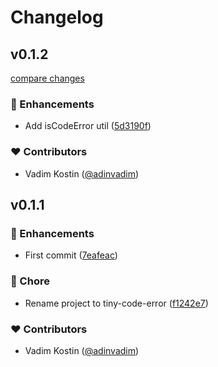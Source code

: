 # Changelog


## v0.1.2

[compare changes](https://github.com/adinvadim/code-error/compare/v0.1.1...v0.1.2)

### 🚀 Enhancements

- Add isCodeError util ([5d3190f](https://github.com/adinvadim/code-error/commit/5d3190f))

### ❤️ Contributors

- Vadim Kostin ([@adinvadim](http://github.com/adinvadim))

## v0.1.1


### 🚀 Enhancements

- First commit ([7eafeac](https://github.com/adinvadim/code-error/commit/7eafeac))

### 🏡 Chore

- Rename project to tiny-code-error ([f1242e7](https://github.com/adinvadim/code-error/commit/f1242e7))

### ❤️ Contributors

- Vadim Kostin ([@adinvadim](http://github.com/adinvadim))

